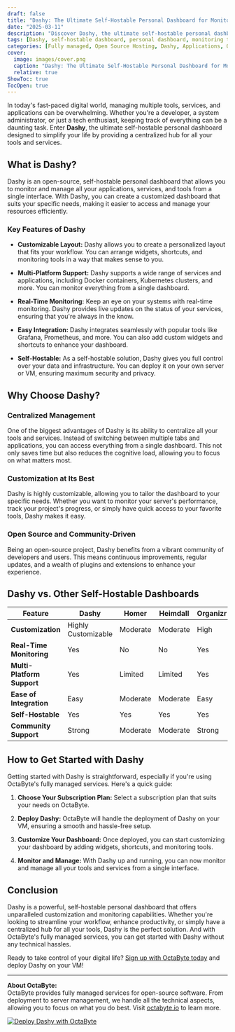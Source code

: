 ```yaml
---
draft: false
title: "Dashy: The Ultimate Self-Hostable Personal Dashboard for Monitoring and Customization"
date: "2025-03-11"
description: "Discover Dashy, the ultimate self-hostable personal dashboard for monitoring and customization. Learn how Dashy can streamline your workflow, enhance productivity, and provide a centralized hub for all your tools and services. Perfect for tech enthusiasts and businesses alike!"
tags: [Dashy, self-hostable dashboard, personal dashboard, monitoring tools, customization, open source software, self-hosted solutions, productivity tools, OctaByte, managed services]
categories: [Fully managed, Open Source Hosting, Dashy, Applications, Others]
cover:
  image: images/cover.png
  caption: "Dashy: The Ultimate Self-Hostable Personal Dashboard for Monitoring and Customization"
  relative: true
ShowToc: true
TocOpen: true
---
```



In today's fast-paced digital world, managing multiple tools, services, and applications can be overwhelming. Whether you're a developer, a system administrator, or just a tech enthusiast, keeping track of everything can be a daunting task. Enter **Dashy**, the ultimate self-hostable personal dashboard designed to simplify your life by providing a centralized hub for all your tools and services.

## What is Dashy?

Dashy is an open-source, self-hostable personal dashboard that allows you to monitor and manage all your applications, services, and tools from a single interface. With Dashy, you can create a customized dashboard that suits your specific needs, making it easier to access and manage your resources efficiently.

### Key Features of Dashy

- **Customizable Layout:** Dashy allows you to create a personalized layout that fits your workflow. You can arrange widgets, shortcuts, and monitoring tools in a way that makes sense to you.
  
- **Multi-Platform Support:** Dashy supports a wide range of services and applications, including Docker containers, Kubernetes clusters, and more. You can monitor everything from a single dashboard.

- **Real-Time Monitoring:** Keep an eye on your systems with real-time monitoring. Dashy provides live updates on the status of your services, ensuring that you're always in the know.

- **Easy Integration:** Dashy integrates seamlessly with popular tools like Grafana, Prometheus, and more. You can also add custom widgets and shortcuts to enhance your dashboard.

- **Self-Hostable:** As a self-hostable solution, Dashy gives you full control over your data and infrastructure. You can deploy it on your own server or VM, ensuring maximum security and privacy.

## Why Choose Dashy?

### Centralized Management

One of the biggest advantages of Dashy is its ability to centralize all your tools and services. Instead of switching between multiple tabs and applications, you can access everything from a single dashboard. This not only saves time but also reduces the cognitive load, allowing you to focus on what matters most.

### Customization at Its Best

Dashy is highly customizable, allowing you to tailor the dashboard to your specific needs. Whether you want to monitor your server's performance, track your project's progress, or simply have quick access to your favorite tools, Dashy makes it easy.

### Open Source and Community-Driven

Being an open-source project, Dashy benefits from a vibrant community of developers and users. This means continuous improvements, regular updates, and a wealth of plugins and extensions to enhance your experience.

## Dashy vs. Other Self-Hostable Dashboards

| Feature                | Dashy               | Homer               | Heimdall            | Organizr            |
|------------------------|---------------------|---------------------|---------------------|---------------------|
| **Customization**      | Highly Customizable | Moderate            | Moderate            | High                |
| **Real-Time Monitoring**| Yes                 | No                  | No                  | Yes                 |
| **Multi-Platform Support**| Yes               | Limited             | Limited             | Yes                 |
| **Ease of Integration**| Easy                | Moderate            | Moderate            | Easy                |
| **Self-Hostable**      | Yes                 | Yes                 | Yes                 | Yes                 |
| **Community Support**  | Strong              | Moderate            | Moderate            | Strong              |

## How to Get Started with Dashy

Getting started with Dashy is straightforward, especially if you're using OctaByte's fully managed services. Here's a quick guide:

1. **Choose Your Subscription Plan:** Select a subscription plan that suits your needs on OctaByte.
  
2. **Deploy Dashy:** OctaByte will handle the deployment of Dashy on your VM, ensuring a smooth and hassle-free setup.

3. **Customize Your Dashboard:** Once deployed, you can start customizing your dashboard by adding widgets, shortcuts, and monitoring tools.

4. **Monitor and Manage:** With Dashy up and running, you can now monitor and manage all your tools and services from a single interface.

## Conclusion

Dashy is a powerful, self-hostable personal dashboard that offers unparalleled customization and monitoring capabilities. Whether you're looking to streamline your workflow, enhance productivity, or simply have a centralized hub for all your tools, Dashy is the perfect solution. And with OctaByte's fully managed services, you can get started with Dashy without any technical hassles.

Ready to take control of your digital life? [Sign up with OctaByte today](https://octabyte.io) and deploy Dashy on your VM!

---

**About OctaByte:**  
OctaByte provides fully managed services for open-source software. From deployment to server management, we handle all the technical aspects, allowing you to focus on what you do best. Visit [octabyte.io](https://octabyte.io) to learn more.

[![Deploy Dashy with OctaByte](/images/deploy-on-octabyte.png)](https://octabyte.io/fully-managed-open-source-services/applications/others/dashy)